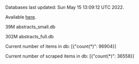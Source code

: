 Databases last updated: Sun May 15 13:09:12 UTC 2022. 

Available [here](https://github.com/cbeauhilton/ash-db/releases).


39M	abstracts_small.db

302M	abstracts_full.db

Current number of items in db:
[{"count(*)": 96904}]

Current number of scraped items in db:
[{"count(*)": 36558}]

